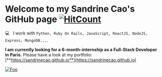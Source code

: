 # Welcome to my Sandrine Cao's GitHub page [![HitCount](http://hits.dwyl.com/sandrinecao/sandrinecao.svg)](http://hits.dwyl.com/sandrinecao/sandrinecao)

💻 &nbsp; I work with `Python, Ruby On Rails, JavaScript, ReactJS, NodeJS, Express, MongoDB...`.

**I am currently looking for a 6-month-internship as a Full-Stack Developer in Paris.**
Please have a look at my portfolio:  [**https://sandrinecao.github.io**](https://sandrinecao.github.io)

[![Foo](https://res.cloudinary.com/dkyqbngya/image/upload/v1592561591/eursrsqyomdcrfynwrnj.png)](https://sandrinecao.github.io)
